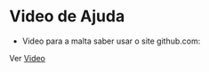 # Video de Ajuda

- Video para a malta saber usar o site github.com: 

Ver [Video](https://youtu.be/JFv6nbwTC44)


